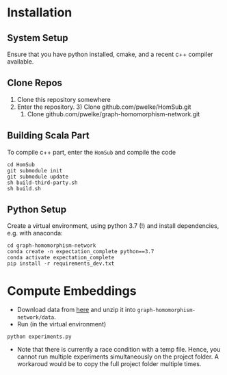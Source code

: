 # Installation

## System Setup
Ensure that you have python installed, cmake, and a recent c++ compiler available.

## Clone Repos

1) Clone this repository somewhere
2) Enter the repository.
    3) Clone github.com/pwelke/HomSub.git
    1) Clone github.com/pwelke/graph-homomorphism-network.git


## Building Scala Part

To compile c++ part, enter the `HomSub` and compile the code

```
cd HomSub
git submodule init
git submodule update
sh build-third-party.sh
sh build.sh
```

## Python Setup

Create a virtual environment, using python 3.7 (!) and install dependencies, e.g. with anaconda:

```
cd graph-homomorphism-network
conda create -n expectation_complete python==3.7
conda activate expectation_complete
pip install -r requirements_dev.txt
```

# Compute Embeddings

- Download data from [here](https://drive.google.com/file/d/15w7UyqG_MjCqdRL2fA87m7-vanjddKNh/view?usp=sharing) and unzip it into `graph-homomorphism-network/data`.
- Run (in the virtual environment)
```
python experiments.py
```
- Note that there is currently a race condition with a temp file. Hence, you cannot run multiple experiments simultaneously on the project folder. A workaroud would be to copy the full project folder multiple times.






